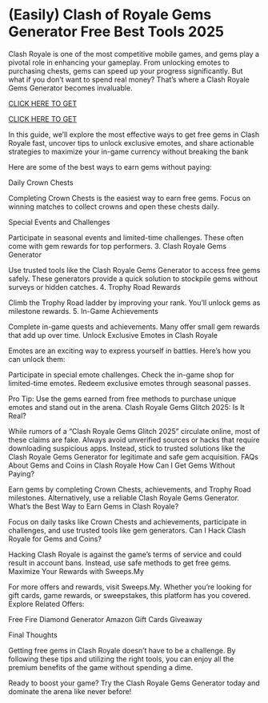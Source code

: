 # (Easily) Clash of Royale Gems Generator Free​ Best Tools 2025

Clash Royale is one of the most competitive mobile games, and gems play a pivotal role in enhancing your gameplay. From unlocking emotes to purchasing chests, gems can speed up your progress significantly. But what if you don’t want to spend real money? That’s where a Clash Royale Gems Generator becomes invaluable.

[CLICK HERE TO GET](https://appbitly.com/clashofroyel)

[CLICK HERE TO GET](https://appbitly.com/clashofroyel)


In this guide, we’ll explore the most effective ways to get free gems in Clash Royale fast, uncover tips to unlock exclusive emotes, and share actionable strategies to maximize your in-game currency without breaking the bank

Here are some of the best ways to earn gems without paying:

Daily Crown Chests

Completing Crown Chests is the easiest way to earn free gems. Focus on winning matches to collect crowns and open these chests daily.

Special Events and Challenges

Participate in seasonal events and limited-time challenges. These often come with gem rewards for top performers. 3. Clash Royale Gems Generator

Use trusted tools like the Clash Royale Gems Generator to access free gems safely. These generators provide a quick solution to stockpile gems without surveys or hidden catches. 4. Trophy Road Rewards

Climb the Trophy Road ladder by improving your rank. You’ll unlock gems as milestone rewards. 5. In-Game Achievements

Complete in-game quests and achievements. Many offer small gem rewards that add up over time. Unlock Exclusive Emotes in Clash Royale

Emotes are an exciting way to express yourself in battles. Here’s how you can unlock them:

Participate in special emote challenges.
Check the in-game shop for limited-time emotes.
Redeem exclusive emotes through seasonal passes.

Pro Tip: Use the gems earned from free methods to purchase unique emotes and stand out in the arena. Clash Royale Gems Glitch 2025: Is It Real?

While rumors of a “Clash Royale Gems Glitch 2025” circulate online, most of these claims are fake. Always avoid unverified sources or hacks that require downloading suspicious apps. Instead, stick to trusted solutions like the Clash Royale Gems Generator for legitimate and safe gem acquisition. FAQs About Gems and Coins in Clash Royale How Can I Get Gems Without Paying?

Earn gems by completing Crown Chests, achievements, and Trophy Road milestones. Alternatively, use a reliable Clash Royale Gems Generator. What’s the Best Way to Earn Gems in Clash Royale?

Focus on daily tasks like Crown Chests and achievements, participate in challenges, and use trusted tools like gem generators. Can I Hack Clash Royale for Gems and Coins?

Hacking Clash Royale is against the game’s terms of service and could result in account bans. Instead, use safe methods to get free gems. Maximize Your Rewards with Sweeps.My

For more offers and rewards, visit Sweeps.My. Whether you’re looking for gift cards, game rewards, or sweepstakes, this platform has you covered. Explore Related Offers:

Free Fire Diamond Generator
Amazon Gift Cards Giveaway

Final Thoughts

Getting free gems in Clash Royale doesn’t have to be a challenge. By following these tips and utilizing the right tools, you can enjoy all the premium benefits of the game without spending a dime.

Ready to boost your game? Try the Clash Royale Gems Generator today and dominate the arena like never before!